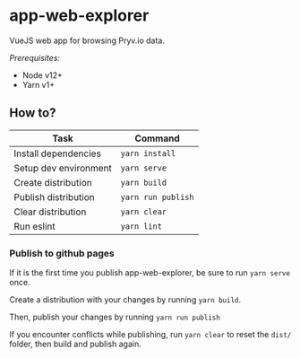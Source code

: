 # app-web-explorer

VueJS web app for browsing Pryv.io data.

_Prerequisites:_ 
- Node v12+
- Yarn v1+

## How to?

| Task                              | Command                        |
| --------------------------------- | ------------------------------ |
| Install dependencies              | `yarn install`                 |
| Setup dev environment             | `yarn serve`                   |
| Create distribution               | `yarn build`                   |
| Publish distribution              | `yarn run publish`             |
| Clear distribution                | `yarn clear`                   |
| Run eslint                        | `yarn lint`                    |

### Publish to github pages

If it is the first time you publish app-web-explorer, be sure to run `yarn serve` once.

Create a distribution with your changes by running `yarn build`.

Then, publish your changes by running `yarn run publish`

If you encounter conflicts while publishing, run `yarn clear` to reset the `dist/` folder,
then build and publish again.
